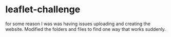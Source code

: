 # leaflet-challenge
for some reason I was was having issues uploading and creating the website. Modified the folders and files to find one way that works suddenly.
